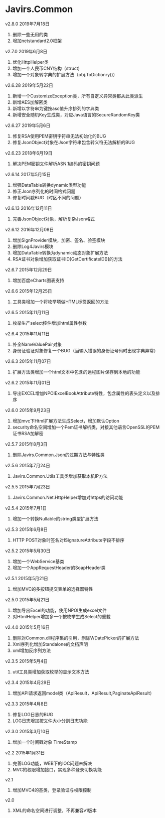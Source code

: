 # Javirs.Common
v2.8.0  2019年7月18日
1. 删除一些无用的类
2. 增加netstandard2.0框架

v2.7.0  2019年6月8日
1. 优化HttpHelper类
2. 增加一个人民币CNY结构（struct)
3. 增加一个对象转字典的扩展方法（obj.ToDictionry()）

v2.6.28 2019年5月22日
1. 新增一个CustomizeException类，所有自定义异常类都从此类派生
2. 新增AES加解密类
3. 新增以字符串为键按asc值升序排列的字典类
4. 新增安全随机Key生成类，对应Java语言的SecureRandomKey类

v2.6.27 2019年5月6日
1. 修复RSA使用PEM密钥字符串无法初始化的BUG
2. 修复JsonObject对象在Json字符串包含转义符无法解析的BUG

v2.6.23 2018年6月19日
1. 解决PEM密钥文件解析ASN.1编码的密钥问题

v2.6.14 2017年5月15日
1. 增强DataTable转换dynamic类型功能
2. 修正Json序列化的时间格式问题
3. 修复时间戳BUG（时区不同的问题）

v2.6.13 2016年12月11日
1. 完善JsonObject对象，解析复杂Json格式

v2.6.12 2016年12月08日
1. 增加SignProvider模块，加密、签名、验签模块
2. 删除Log4Javirs模块
3. 增加DataTable转换为dynamic动态对象扩展方法
4. RSA证书对象增加获取证书ID[GetCertificateID()]的方法

v2.6.7  2015年12月29日
1. 增加百度eCharts图表支持

v2.6.6  2015年12月25日
1. 工具类增加一个将枚举项做HTML标签返回的方法

v2.6.5  2015年11月11日
1. 枚举生产select控件增加html属性参数

v2.6.4  2015年11月11日
1. 补全NameValuePair对象
2. 身份证验证对象修复一个BUG（当输入错误的身份证号码时出现字典异常）

v2.6.3  2015年11月07日
1. 扩展方法类增加一个html文本中包含的远程图片保存到本地的功能

v2.6.2  2015年11月01日
1. 导出EXCEL增加NPOIExcelBookAttribute特性，包含属性的表头定义以及排序

v2.6.0  2015年9月23日
1. 增加mvc下Html扩展方法生成Select，增加默认Option
2. security命名空间增加一个Pem证书解析类，对接其他语言OpenSSL的PEM证书RSA加解密

v2.5.7  2015年8月3日
1. 删除Javirs.Common.Json的过期方法与特性类


v2.5.6  2015年7月24日
1. Javirs.Common.Utils工具类增加获取本机IP方法

v2.5.5  2015年7月23日
1. Javirs.Common.Net.HttpHelper增加对https的访问功能

v2.5.4  2015年7月1日
1. 增加一个转换Nullable<DateTime>的string类型扩展方法

v2.5.3  2015年6月8日
1. HTTP POST对象时签名对ISignatureAttribute字段不排序

v2.5.2  2015年5月30日
1. 增加一个WebService基类
2. 增加一个AppRequestHeader的SoapHeader类

v2.5.1  2015年5月21日
1. 增加MVC的多按钮提交表单的选择器特性

v2.5.0  2015年5月21日
1. 增加导出Excel的功能，使用NPOI生成excel文件
2. 对HtmlHelper增加多一个按枚举生成Select的重载

v2.4.0  2015年5月16日
1. 删除对Common.dll程序集的引用，删除WDatePicker的扩展方法
2. Xml序列化增加Standalone的文档声明
3. xml增加反序列方法

v2.3.5  2015年5月4日
1. util工具类增加获取枚举的显示文本方法

v2.3.4  2015年4月29日
1. 增加API请求返回model类（ApiResult，ApiResult<T>,PaginateApiResult<T>）

v2.3.3  2015年4月8日 
1. 修复LOG日志的BUG
2. LOG日志增加按文件大小分割日志功能

v2.3.0  2015年3月10日
1. 增加一个时间戳对象 TimeStamp

v2.2 2015年1月31日
1. 完善LOG功能，WEB下的IOC问题未解决
2. MVC的权限增加接口，实现多种登录切换功能

v2.1
1. 增加MVC4的基类，登录验证与权限控制

v2.0
1. XML的命名空间进行调整，不再兼容v1版本